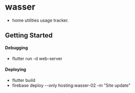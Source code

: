 # wasser

* home utilities usage tracker.

## Getting Started

#### Debugging

* flutter run -d web-server


#### Deploying

* flutter build
* firebase deploy --only hosting:wasser-02 -m "Site update"
